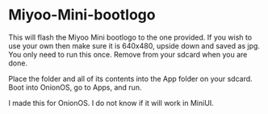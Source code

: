 # Miyoo-Mini-bootlogo
This will flash the Miyoo Mini bootlogo to the one provided. If you wish to use your own then make sure it is 640x480, upside down and saved as jpg.  
You only need to run this once. Remove from your sdcard when you are done.  
  
Place the folder and all of its contents into the App folder on your sdcard. Boot into OnionOS, go to Apps, and run.
  
I made this for OnionOS. I do not know if it will work in MiniUI.